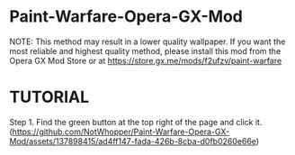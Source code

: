 # Paint-Warfare-Opera-GX-Mod
NOTE: This method may result in a lower quality wallpaper. If you want the most reliable and highest quality method, please install this mod from the Opera GX Mod Store or at https://store.gx.me/mods/f2ufzv/paint-warfare
# TUTORIAL
Step 1. Find the green button at the top right of the page and click it. (https://github.com/NotWhopper/Paint-Warfare-Opera-GX-Mod/assets/137898415/ad4ff147-fada-426b-8cba-d0fb0260e66e)
